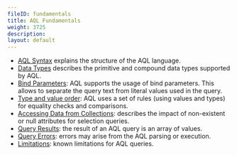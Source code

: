 ```yaml
---
fileID: fundamentals
title: AQL Fundamentals
weight: 3725
description: 
layout: default
---
```

* [AQL Syntax](fundamentals-syntax) explains the structure of the AQL language.
* [Data Types](fundamentals-data-types) describes the primitive and compound data types supported by AQL.
* [Bind Parameters](fundamentals-bind-parameters): AQL supports the usage of bind parameters. This allows to separate the query text from literal values used in the query. 
* [Type and value order](fundamentals-type-value-order): AQL uses a set of rules (using values and types) for  equality checks and comparisons. 
* [Accessing Data from Collections](fundamentals-document-data): describes the impact of non-existent or null attributes for selection queries. 
* [Query Results](fundamentals-query-results): the result of an AQL query is an array of values. 
* [Query Errors](fundamentals-query-errors): errors may arise from the AQL parsing or execution. 
* [Limitations](fundamentals-limitations): known limitations for AQL queries.
